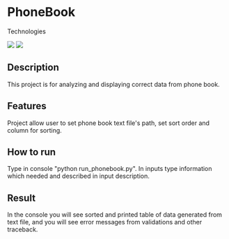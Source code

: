 # PhoneBook
Technologies

![](https://img.shields.io/badge/Python-3.9-green?style=flat-square)
![](https://img.shields.io/badge/pandas-1.4-blue?style=flat-square)

## Description
This project is for analyzing and displaying correct data from phone book.

## Features
Project allow user to set phone book text file's path, set sort order and column for sorting.

## How to run
Type in console "python run_phonebook.py".
In inputs type information which needed and described in input description.

## Result
In the console you will see sorted and printed table of data generated from text file, and you will see error messages 
from validations and other traceback.
